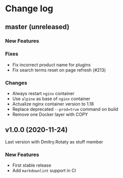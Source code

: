 # Change log

## master (unreleased)

### New Features

### Fixes

* Fix incorrect product name for plugins
* Fix search terms reset on page refresh (#213)

### Changes

* Always restart `nginx` container
* Use `alpine` as base of `nginx` container
* Actualize nginx container version to 1.18
* Replace deprecated `--prod=true` command on build
* Remove one Docker layer with COPY

## v1.0.0 (2020-11-24)

Last version with Dmitry.Rotaty as stuff member

### New Features

* First stable release
* Add `markdownlint` support in CI
